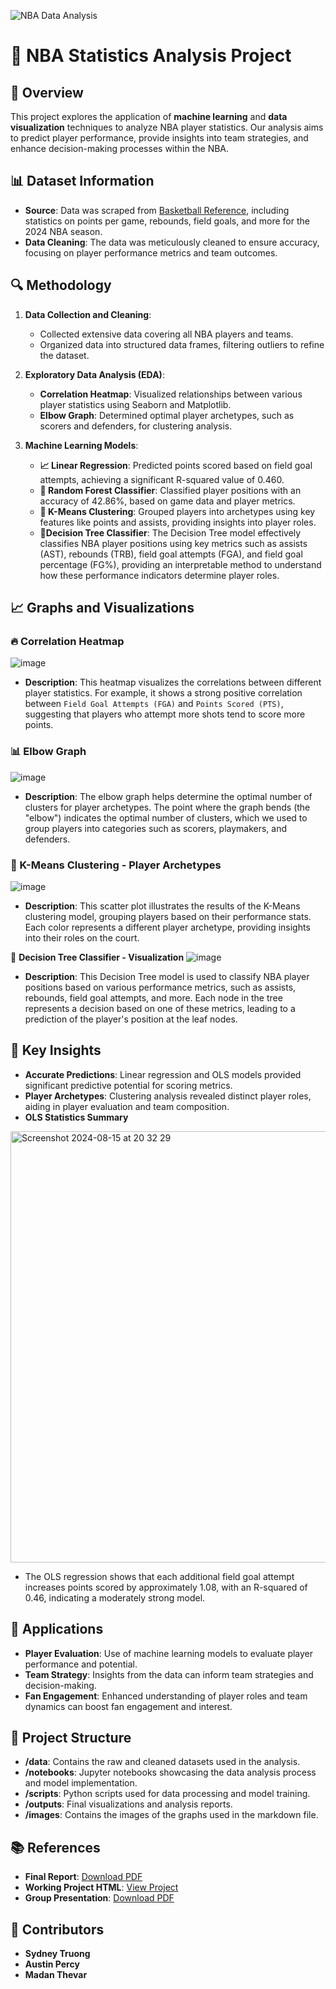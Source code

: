 ![NBA Data Analysis](https://www.google.com/url?sa=i&url=https%3A%2F%2Fwww.pinterest.com%2Fpin%2Fnba-playoffs-basketball-gif-by-nba-find-share-on-giphy--587860557622407818%2F&psig=AOvVaw0T-DLXtxYCJyYNI3D_gQYM&ust=1723856421872000&source=images&cd=vfe&opi=89978449&ved=0CBMQjRxqFwoTCMDamOCn-IcDFQAAAAAdAAAAABAp)

# 🏀 NBA Statistics Analysis Project

## 📄 Overview
This project explores the application of **machine learning** and **data visualization** techniques to analyze NBA player statistics. Our analysis aims to predict player performance, provide insights into team strategies, and enhance decision-making processes within the NBA.

## 📊 Dataset Information
- **Source**: Data was scraped from [Basketball Reference](https://www.basketball-reference.com/leagues/NBA_2024_totals.html), including statistics on points per game, rebounds, field goals, and more for the 2024 NBA season.
- **Data Cleaning**: The data was meticulously cleaned to ensure accuracy, focusing on player performance metrics and team outcomes.

## 🔍 Methodology
1. **Data Collection and Cleaning**:
   - Collected extensive data covering all NBA players and teams.
   - Organized data into structured data frames, filtering outliers to refine the dataset.
   
2. **Exploratory Data Analysis (EDA)**:
   - **Correlation Heatmap**: Visualized relationships between various player statistics using Seaborn and Matplotlib.
   - **Elbow Graph**: Determined optimal player archetypes, such as scorers and defenders, for clustering analysis.
   
3. **Machine Learning Models**:
   - **📈 Linear Regression**: Predicted points scored based on field goal attempts, achieving a significant R-squared value of 0.460.
   - **🌲 Random Forest Classifier**: Classified player positions with an accuracy of 42.86%, based on game data and player metrics.
   - **🎯 K-Means Clustering**: Grouped players into archetypes using key features like points and assists, providing insights into player roles.
   - **🌳Decision Tree Classifier**: The Decision Tree model effectively classifies NBA player positions using key metrics such as assists (AST), rebounds (TRB), field goal attempts (FGA), and field goal percentage (FG%), providing an interpretable method to understand how these performance indicators determine player roles.

## 📈 Graphs and Visualizations

### 🔥 Correlation Heatmap
![image](https://github.com/user-attachments/assets/7efe1d75-484b-4e19-8f5b-35b7cb4f488c)
- **Description**: This heatmap visualizes the correlations between different player statistics. For example, it shows a strong positive correlation between `Field Goal Attempts (FGA)` and `Points Scored (PTS)`, suggesting that players who attempt more shots tend to score more points.

### 📊 Elbow Graph
![image](https://github.com/user-attachments/assets/b625f0c6-dc7d-4f93-a0d3-84bf8d5b65ad)
- **Description**: The elbow graph helps determine the optimal number of clusters for player archetypes. The point where the graph bends (the "elbow") indicates the optimal number of clusters, which we used to group players into categories such as scorers, playmakers, and defenders.

### 🎯 K-Means Clustering - Player Archetypes
![image](https://github.com/user-attachments/assets/151b1ffb-af53-450e-aa1b-c7007b17adeb)
- **Description**: This scatter plot illustrates the results of the K-Means clustering model, grouping players based on their performance stats. Each color represents a different player archetype, providing insights into their roles on the court.

🌳 **Decision Tree Classifier - Visualization**
![image](https://github.com/user-attachments/assets/14358651-d951-4ac0-af2e-79ddd584ac64)
- **Description**: This Decision Tree model is used to classify NBA player positions based on various performance metrics, such as assists, rebounds, field goal attempts, and more. Each node in the tree represents a decision based on one of these metrics, leading to a prediction of the player's position at the leaf nodes.

## 🌟 Key Insights
- **Accurate Predictions**: Linear regression and OLS models provided significant predictive potential for scoring metrics.
- **Player Archetypes**: Clustering analysis revealed distinct player roles, aiding in player evaluation and team composition.
- **OLS Statistics Summary**
<img width="690" alt="Screenshot 2024-08-15 at 20 32 29" src="https://github.com/user-attachments/assets/bb9dba94-db2a-4f0b-9ab9-6af7936fa573">

- The OLS regression shows that each additional field goal attempt increases points scored by approximately 1.08, with an R-squared of 0.46, indicating a moderately strong model.

## 🚀 Applications
- **Player Evaluation**: Use of machine learning models to evaluate player performance and potential.
- **Team Strategy**: Insights from the data can inform team strategies and decision-making.
- **Fan Engagement**: Enhanced understanding of player roles and team dynamics can boost fan engagement and interest.

## 📂 Project Structure
- **/data**: Contains the raw and cleaned datasets used in the analysis.
- **/notebooks**: Jupyter notebooks showcasing the data analysis process and model implementation.
- **/scripts**: Python scripts used for data processing and model training.
- **/outputs**: Final visualizations and analysis reports.
- **/images**: Contains the images of the graphs used in the markdown file.

## 📚 References
- **Final Report**: [Download PDF](./Final%20report%20document.pdf)
- **Working Project HTML**: [View Project](./Final%20working%20project%204%2030%20(1).html)
- **Group Presentation**: [Download PDF](./Group%2020.pdf)

## 🙌 Contributors
- **Sydney Truong**
- **Austin Percy**
- **Madan Thevar**
